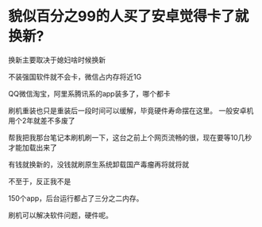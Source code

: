 # 貌似百分之99的人买了安卓觉得卡了就换新?


换新主要取决于媳妇啥时候换新

不装强国软件就不会卡，微信占内存将近1G

QQ微信淘宝，阿里系腾讯系的app装多了，哪个都卡

刷机重装也只是重装后一段时间可以缓解，毕竟硬件寿命摆在这里。 一般安卓机用个2年就差不多废了 

帮我把我那台笔记本刷机刷一下，这台之前上个网页流畅的很，现在要等10几秒才能加载出来了

有钱就换新的，没钱就刷原生系统卸载国产毒瘤再将就将就

不至于，反正我不是<img id="aimg_z5i00" onclick="zoom(this, this.src, 0, 0, 0)" class="zoom" src="https://cdn.jsdelivr.net/gh/hishis/forum-master/public/images/patch.gif" onmouseover="img_onmouseoverfunc(this)" onload="thumbImg(this)" border="0" alt="" />

150个app，后台运行都占了三分之二内存。

刷机可以解决软件问题，硬件呢。
